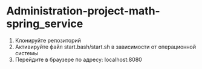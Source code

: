 # Administration-project-math-spring_service
1) Клонируйте репозиторий
2) Активируйте файл start.bash/start.sh в зависимости от операционной системы
3) Перейдите в браузере по адресу: localhost:8080
